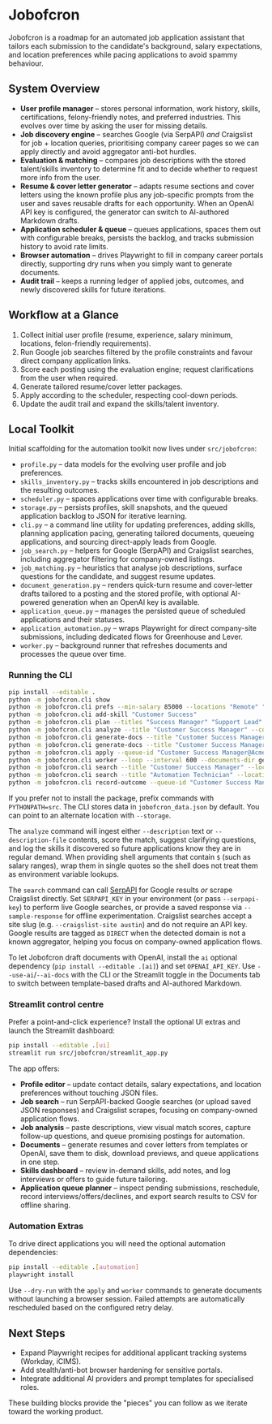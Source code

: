 # Jobofcron

Jobofcron is a roadmap for an automated job application assistant that tailors each submission to the candidate's background, salary expectations, and location preferences while pacing applications to avoid spammy behaviour.

## System Overview
- **User profile manager** – stores personal information, work history, skills, certifications, felony-friendly notes, and preferred industries. This evolves over time by asking the user for missing details.
- **Job discovery engine** – searches Google (via SerpAPI) *and* Craigslist for job + location queries, prioritising company career pages so we can apply directly and avoid aggregator anti-bot hurdles.
- **Evaluation & matching** – compares job descriptions with the stored talent/skills inventory to determine fit and to decide whether to request more info from the user.
- **Resume & cover letter generator** – adapts resume sections and cover letters using the known profile plus any job-specific prompts from the user and saves reusable drafts for each opportunity. When an OpenAI API key is configured, the generator can switch to AI-authored Markdown drafts.
- **Application scheduler & queue** – queues applications, spaces them out with configurable breaks, persists the backlog, and tracks submission history to avoid rate limits.
- **Browser automation** – drives Playwright to fill in company career portals directly, supporting dry runs when you simply want to generate documents.
- **Audit trail** – keeps a running ledger of applied jobs, outcomes, and newly discovered skills for future iterations.

## Workflow at a Glance
1. Collect initial user profile (resume, experience, salary minimum, locations, felon-friendly requirements).
2. Run Google job searches filtered by the profile constraints and favour direct company application links.
3. Score each posting using the evaluation engine; request clarifications from the user when required.
4. Generate tailored resume/cover letter packages.
5. Apply according to the scheduler, respecting cool-down periods.
6. Update the audit trail and expand the skills/talent inventory.

## Local Toolkit

Initial scaffolding for the automation toolkit now lives under ``src/jobofcron``:

- ``profile.py`` – data models for the evolving user profile and job preferences.
- ``skills_inventory.py`` – tracks skills encountered in job descriptions and the resulting outcomes.
- ``scheduler.py`` – spaces applications over time with configurable breaks.
- ``storage.py`` – persists profiles, skill snapshots, and the queued application backlog to JSON for iterative learning.
- ``cli.py`` – a command line utility for updating preferences, adding skills, planning application pacing, generating tailored documents, queueing applications, and sourcing direct-apply leads from Google.
- ``job_search.py`` – helpers for Google (SerpAPI) and Craigslist searches, including aggregator filtering for company-owned listings.
- ``job_matching.py`` – heuristics that analyse job descriptions, surface questions for the candidate, and suggest resume updates.
- ``document_generation.py`` – renders quick-turn resume and cover-letter drafts tailored to a posting and the stored profile, with optional AI-powered generation when an OpenAI key is available.
- ``application_queue.py`` – manages the persisted queue of scheduled applications and their statuses.
- ``application_automation.py`` – wraps Playwright for direct company-site submissions, including dedicated flows for Greenhouse and Lever.
- ``worker.py`` – background runner that refreshes documents and processes the queue over time.

### Running the CLI

```bash
pip install --editable .
python -m jobofcron.cli show
python -m jobofcron.cli prefs --min-salary 85000 --locations "Remote" "Austin, TX"
python -m jobofcron.cli add-skill "Customer Success"
python -m jobofcron.cli plan --titles "Success Manager" "Support Lead" --companies "Acme" "Globex"
python -m jobofcron.cli analyze --title "Customer Success Manager" --company "Acme" --location "Remote" --salary '$70,000 - $90,000' --description-file posting.txt
python -m jobofcron.cli generate-docs --title "Customer Success Manager" --company "Acme" --location "Remote" --salary '$70,000 - $90,000' --description-file posting.txt --output-dir generated_documents --enqueue --apply-at 2024-05-01T09:30 --apply-url https://careers.example.com/apply
python -m jobofcron.cli generate-docs --title "Customer Success Manager" --company "Acme" --location "Remote" --salary '$70,000 - $90,000' --description-file posting.txt --use-ai --ai-model gpt-4o-mini --output-dir generated_documents
python -m jobofcron.cli apply --queue-id "Customer Success Manager@Acme" --dry-run
python -m jobofcron.cli worker --loop --interval 600 --documents-dir generated_documents
python -m jobofcron.cli search --title "Customer Success Manager" --location "Austin, TX" --limit 5 --direct-only --sample-response samples/serpapi_demo_response.json --verbose
python -m jobofcron.cli search --title "Automation Technician" --location "Portland" --provider craigslist --limit 10
python -m jobofcron.cli record-outcome --queue-id "Customer Success Manager@Acme" --outcome interview --note "Intro call completed" --skills "Customer Success" "SaaS onboarding"
```

If you prefer not to install the package, prefix commands with
``PYTHONPATH=src``. The CLI stores data in ``jobofcron_data.json`` by default.
You can point to an alternate location with ``--storage``.

The ``analyze`` command will ingest either ``--description`` text or
``--description-file`` contents, score the match, suggest clarifying questions,
and log the skills it discovered so future applications know they are in
regular demand. When providing shell arguments that contain ``$`` (such as
salary ranges), wrap them in single quotes so the shell does not treat them as
environment variable lookups.

The ``search`` command can call [SerpAPI](https://serpapi.com/) for Google
results *or* scrape Craigslist directly. Set ``SERPAPI_KEY`` in your environment
(or pass ``--serpapi-key``) to perform live Google searches, or provide a saved
response via ``--sample-response`` for offline experimentation. Craigslist
searches accept a site slug (e.g. ``--craigslist-site austin``) and do not
require an API key. Google results are tagged as ``DIRECT`` when the detected
domain is not a known aggregator, helping you focus on company-owned application
flows.

To let Jobofcron draft documents with OpenAI, install the ``ai`` optional
dependency (``pip install --editable .[ai]``) and set ``OPENAI_API_KEY``. Use
``--use-ai``/``--ai-docs`` with the CLI or the Streamlit toggle in the Documents
tab to switch between template-based drafts and AI-authored Markdown.

### Streamlit control centre

Prefer a point-and-click experience? Install the optional UI extras and launch
the Streamlit dashboard:

```bash
pip install --editable .[ui]
streamlit run src/jobofcron/streamlit_app.py
```

The app offers:

- **Profile editor** – update contact details, salary expectations, and location
  preferences without touching JSON files.
- **Job search** – run SerpAPI-backed Google searches (or upload saved JSON
  responses) and Craigslist scrapes, focusing on company-owned application flows.
- **Job analysis** – paste descriptions, view visual match scores, capture
  follow-up questions, and queue promising postings for automation.
- **Documents** – generate resumes and cover letters from templates or OpenAI,
  save them to disk, download previews, and queue applications in one step.
- **Skills dashboard** – review in-demand skills, add notes, and log interviews
  or offers to guide future tailoring.
- **Application queue planner** – inspect pending submissions, reschedule,
  record interviews/offers/declines, and export search results to CSV for offline sharing.

### Automation Extras

To drive direct applications you will need the optional automation dependencies:

```bash
pip install --editable .[automation]
playwright install
```

Use ``--dry-run`` with the ``apply`` and ``worker`` commands to generate
documents without launching a browser session. Failed attempts are automatically
rescheduled based on the configured retry delay.

## Next Steps
- Expand Playwright recipes for additional applicant tracking systems (Workday, iCIMS).
- Add stealth/anti-bot browser hardening for sensitive portals.
- Integrate additional AI providers and prompt templates for specialised roles.

These building blocks provide the "pieces" you can follow as we iterate toward the working product.
